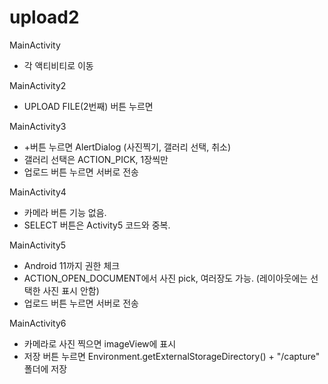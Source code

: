 # upload2

MainActivity
- 각 액티비티로 이동

MainActivity2
- UPLOAD FILE(2번째) 버튼 누르면

MainActivity3
- +버튼 누르면 AlertDialog (사진찍기, 갤러리 선택, 취소)
- 갤러리 선택은 ACTION_PICK, 1장씩만
- 업로드 버튼 누르면 서버로 전송

MainActivity4
- 카메라 버튼 기능 없음.
- SELECT 버튼은 Activity5 코드와 중복.

MainActivity5
- Android 11까지 권한 체크
- ACTION_OPEN_DOCUMENT에서 사진 pick, 여러장도 가능. (레이아웃에는 선택한 사진 표시 안함)
- 업로드 버튼 누르면 서버로 전송

MainActivity6
- 카메라로 사진 찍으면 imageView에 표시
- 저장 버튼 누르면 Environment.getExternalStorageDirectory() + "/capture" 폴더에 저장
